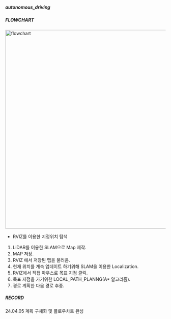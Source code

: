 ##### autonomous_driving


##### FLOWCHART
<img width="624" alt="flowchart" src="https://github.com/UsunAndTurtle/autonomous_driving/assets/112847633/8a80811f-5132-43f9-a536-14d53cc2a0aa">


- RVIZ를 이용한 지정위치 탐색

1. LiDAR를 이용한 SLAM으로 Map 제작.
2. MAP 저장.
3. RVIZ 에서 저장된 맵을 불러옴.
4. 현재 위치를 계속 업데이트 하기위해 SLAM을 이용한 Localization.
5. RVIZ에서 직접 마우스로 목표 지점 클릭.
6. 목표 지점을 가기위한 LOCAL_PATH_PLANNG(A* 알고리즘).
7. 경로 계획한 다음 경로 추종.




##### RECORD

24.04.05
계획 구체화 및 플로우차트 완성

